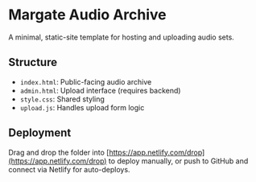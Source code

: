 # Margate Audio Archive

A minimal, static-site template for hosting and uploading audio sets.

## Structure

- `index.html`: Public-facing audio archive
- `admin.html`: Upload interface (requires backend)
- `style.css`: Shared styling
- `upload.js`: Handles upload form logic

## Deployment

Drag and drop the folder into [https://app.netlify.com/drop](https://app.netlify.com/drop) to deploy manually, or push to GitHub and connect via Netlify for auto-deploys.
